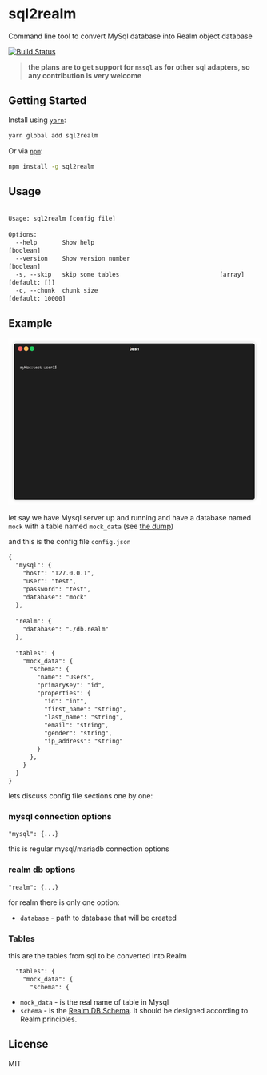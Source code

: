 # sql2realm
Command line tool to convert MySql database into Realm object database 

[![Build Status](https://travis-ci.com/gkoychev/sql2realm.svg?branch=dev)](https://travis-ci.com/gkoychev/sql2realm)

> **the plans are to get support for `mssql` as for other sql adapters, so any contribution is very welcome**

## Getting Started

Install using [`yarn`](https://yarnpkg.com/en/package/jest):

```bash
yarn global add sql2realm
```

Or via [`npm`](https://www.npmjs.com/):

```bash
npm install -g sql2realm
```

## Usage

```

Usage: sql2realm [config file]

Options:
  --help       Show help                                               [boolean]
  --version    Show version number                                     [boolean]
  -s, --skip   skip some tables                            [array] [default: []]
  -c, --chunk  chunk size                                       [default: 10000]

```


## Example

<p align="center"><img src="https://github.com/gkoychev/sql2realm/blob/master/img/demo.gif?raw=true"/></p>

let say we have Mysql server up and running and have a database named `mock` with a table named `mock_data` (see [the dump](./integration-test/mock_data.sql))

and this is the config file `config.json` 
```
{
  "mysql": {
    "host": "127.0.0.1",
    "user": "test",
    "password": "test",
    "database": "mock"
  },

  "realm": {
    "database": "./db.realm"
  },

  "tables": {
    "mock_data": {
      "schema": {
        "name": "Users",
        "primaryKey": "id",
        "properties": {
          "id": "int",
          "first_name": "string",
          "last_name": "string",
          "email": "string",
          "gender": "string",
          "ip_address": "string"
        }
      },
    }
  }
}
```
lets discuss config file sections one by one:

### mysql connection options
```
"mysql": {...}
```
this is regular mysql/mariadb connection options

### realm db options 
```
"realm": {...}
```
for realm there is only one option:
- `database` - path to database that will be created

### Tables
this are the tables from sql to be converted into Realm
```
  "tables": {
    "mock_data": {
      "schema": {
```
- `mock_data` - is the real name of table in Mysql
- `schema` - is the [Realm DB Schema](https://realm.io/docs/javascript/latest#models). It should be designed according to Realm principles.

## License

MIT